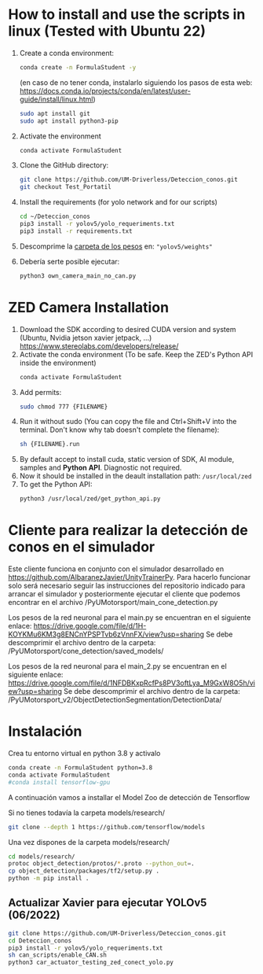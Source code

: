 # How to install and use the scripts in linux (Tested with Ubuntu 22)

1. Create a conda environment:
    ```bash
    conda create -n FormulaStudent -y
    ```
    (en caso de no tener conda, instalarlo siguiendo los pasos de esta web: 
    https://docs.conda.io/projects/conda/en/latest/user-guide/install/linux.html)

    ```bash
    sudo apt install git
    sudo apt install python3-pip
    ```
2. Activate the environment
    ```bash
    conda activate FormulaStudent
    ```
3. Clone the GitHub directory:
    ```bash
    git clone https://github.com/UM-Driverless/Deteccion_conos.git
    git checkout Test_Portatil
    ```
4. Install the requirements (for yolo network and for our scripts)
    ```bash
    cd ~/Deteccion_conos
    pip3 install -r yolov5/yolo_requeriments.txt
    pip3 install -r requirements.txt
    ```
5. Descomprime la [carpeta de los pesos](https://urjc-my.sharepoint.com/:u:/r/personal/r_jimenezm_2017_alumnos_urjc_es/Documents/formula/formula%2022-23/SOFTWARE/FILES/yolov5_models.zip?csf=1&web=1&e=EWceWu) en: `"yolov5/weights"`
6. Debería serte posible ejecutar:
    ```bash
    python3 own_camera_main_no_can.py
    ```

# ZED Camera Installation
1. Download the SDK according to desired CUDA version and system (Ubuntu, Nvidia jetson xavier jetpack, ...)
    https://www.stereolabs.com/developers/release/
2. Activate the conda environment (To be safe. Keep the ZED's Python API inside the environment)
    ```bash
    conda activate FormulaStudent
    ```
3. Add permits:
    ```bash
    sudo chmod 777 {FILENAME}
    ```
4. Run it without sudo (You can copy the file and Ctrl+Shift+V into the terminal. Don't know why tab doesn't complete the filename):
    ```bash
    sh {FILENAME}.run
    ```
5. By default accept to install cuda, static version of SDK, AI module, samples and **Python API**. Diagnostic not required.
6. Now it should be installed in the deault installation path: `/usr/local/zed`
7. To get the Python API:
    ```bash
    python3 /usr/local/zed/get_python_api.py 
    ```

# Cliente para realizar la detección de conos en el simulador

Este cliente funciona en conjunto con el simulador desarrollado en https://github.com/AlbaranezJavier/UnityTrainerPy. Para hacerlo funcionar solo será necesario seguir las instrucciones del repositorio indicado para arrancar el simulador y posteriormente ejecutar el cliente que podemos encontrar en el archivo /PyUMotorsport/main_cone_detection.py

Los pesos de la red neuronal para el main.py se encuentran en el siguiente enlace: https://drive.google.com/file/d/1H-KOYKMu6KM3g8ENCnYPSPTvb6zVnnFX/view?usp=sharing
Se debe descomprimir el archivo dentro de la carpeta: /PyUMotorsport/cone_detection/saved_models/

Los pesos de la red neuronal para el main_2.py se encuentran en el siguiente enlace: https://drive.google.com/file/d/1NFDBKxpRcfPs8PV3oftLya_M9GxW8O5h/view?usp=sharing
Se debe descomprimir el archivo dentro de la carpeta: /PyUMotorsport_v2/ObjectDetectionSegmentation/DetectionData/

# Instalación

Crea tu entorno virtual en python 3.8 y activalo
```bash
conda create -n FormulaStudent python=3.8
conda activate FormulaStudent
#conda install tensorflow-gpu
```

[comment]: <> (&#40;pip install -r requeriments.txt&#41;)

A continuación vamos a installar el Model Zoo de detección de Tensorflow

Si no tienes todavía la carpeta models/research/
```bash
git clone --depth 1 https://github.com/tensorflow/models
```

Una vez dispones de la carpeta models/research/

```bash
cd models/research/
protoc object_detection/protos/*.proto --python_out=.
cp object_detection/packages/tf2/setup.py .
python -m pip install .
```

## Actualizar Xavier para ejecutar YOLOv5 (06/2022)

```bash
git clone https://github.com/UM-Driverless/Deteccion_conos.git
cd Deteccion_conos
pip3 install -r yolov5/yolo_requeriments.txt
sh can_scripts/enable_CAN.sh
python3 car_actuator_testing_zed_conect_yolo.py 
```

